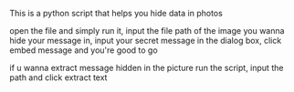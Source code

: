 This is a python script that helps you hide data in photos 

open the file and simply run it,
input the file path of the image you wanna hide your message in,
input your secret message in the dialog box,
click embed message 
and you're good to go


if u wanna extract message hidden in the picture 
run the script,
input the path
and click extract text
